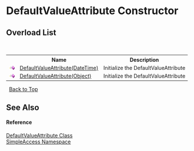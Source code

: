 # DefaultValueAttribute Constructor 
 


## Overload List
&nbsp;<table><tr><th></th><th>Name</th><th>Description</th></tr><tr><td>![Public method](media/pubmethod.gif "Public method")</td><td><a href="1db96626-bde6-6358-1ca4-0b860f6d01a8">DefaultValueAttribute(DateTime)</a></td><td>
Initialize the DefaultValueAttribute</td></tr><tr><td>![Public method](media/pubmethod.gif "Public method")</td><td><a href="bb999f4a-56d1-b8a7-c36e-cdee791644dd">DefaultValueAttribute(Object)</a></td><td>
Initialize the DefaultValueAttribute</td></tr></table>&nbsp;
<a href="#defaultvalueattribute-constructor">Back to Top</a>

## See Also


#### Reference
<a href="7ba3e5d2-ca1d-9422-cd82-aea4db22f18f">DefaultValueAttribute Class</a><br /><a href="5b81da8e-9a02-e6f3-6346-ccc62ec531d3">SimpleAccess Namespace</a><br />